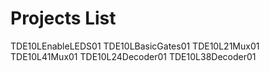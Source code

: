# Projects List

TDE10LEnableLEDS01
TDE10LBasicGates01
TDE10L21Mux01
TDE10L41Mux01
TDE10L24Decoder01
TDE10L38Decoder01